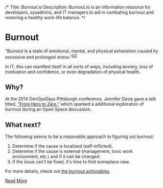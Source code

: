 /*
Title: Burnout.io
Description: Burnout.io is an information resource for developers, sysadmins, and IT managers to aid in combating burnout and restoring a healthy work-life balance.
*/

# Burnout
"Burnout is a state of emotional, mental, and physical exhaustion caused by excessive and prolonged stress."<sup><a target="_blank" href="http://www.helpguide.org/mental/burnout_signs_symptoms.htm">[0]</a></sup> 

In IT, this can manifest itself in all sorts of ways,
including anxiety, loss of motivation and confidence, or even
degradation of physical health.

## Why?
At the 2014 DevOpsDays Pittsburgh conference, Jennifer Davis gave a talk titled, <a target="_blank" href="http://new.livestream.com/devopsdaysorg/events/3044568/videos/52394934?time=260"
target="_blank">"From Hero to Zero,"</a> which sparked a additional exploration of burnout during an Open Space discussion.

## What next?
The following seems to be a reasonable approach to figuring out burnout:

1. Determine if the cause is localized (self-inflicted).
2. Determine if the cause is external (management, toxic work environment, etc.) and if it
can be changed.
3. If the issue can't be fixed, it's time to find someplace new.

For more details, check out <a href="/actionables">the burnout actionables</a>.

<div id="action">
	<a class="pure-button pure-button-primary button-action" href="/actionables">Read More</a>
</div>

